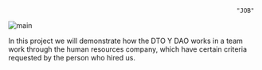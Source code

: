 
                                                                    "JOB"
                                                                    
![main](https://totalhuman.mx/wp-content/uploads/2020/11/Que-es-Recursos-Humanos-Total-Human-1024x682.jpg)

In this project we will demonstrate how the DTO Y DAO works in a team work through the human resources company, which have certain criteria requested by the person who hired us.

